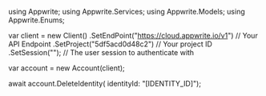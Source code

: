 using Appwrite;
using Appwrite.Services;
using Appwrite.Models;
using Appwrite.Enums;

var client = new Client()
    .SetEndPoint("https://cloud.appwrite.io/v1") // Your API Endpoint
    .SetProject("5df5acd0d48c2") // Your project ID
    .SetSession(""); // The user session to authenticate with

var account = new Account(client);

await account.DeleteIdentity(
    identityId: "[IDENTITY_ID]");